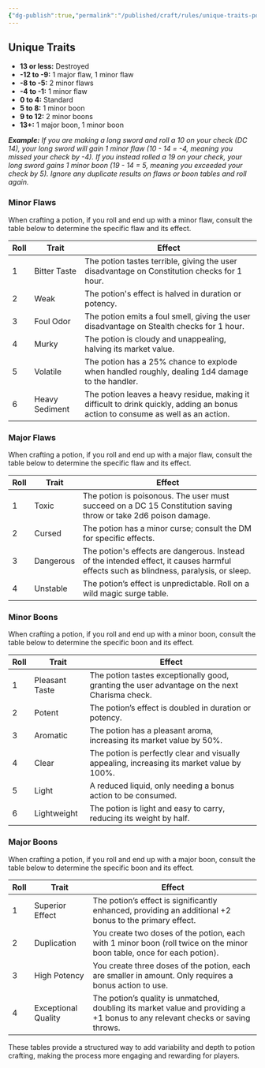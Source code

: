 ```yaml
---
{"dg-publish":true,"permalink":"/published/craft/rules/unique-traits-potions/"}
---
```


## Unique Traits

- **13 or less:** Destroyed
- **-12 to -9:** 1 major flaw, 1 minor flaw
- **-8 to -5:** 2 minor flaws
- **-4 to -1:** 1 minor flaw
- **0 to 4:** Standard
- **5 to 8:** 1 minor boon
- **9 to 12:** 2 minor boons
- **13+:** 1 major boon, 1 minor boon

***Example:** If you are making a long sword and roll a 10 on your check (DC 14), your long sword will gain 1 minor flaw (10 - 14 = -4, meaning you missed your check by -4). If you instead rolled a 19 on your check, your long sword gains 1 minor boon (19 - 14 = 5, meaning you exceeded your check by 5). Ignore any duplicate results on flaws or boon tables and roll again.*

### Minor Flaws

When crafting a potion, if you roll and end up with a minor flaw, consult the table below to determine the specific flaw and its effect.

| Roll | Trait          | Effect                                                                                                                           |
| ---- | -------------- | -------------------------------------------------------------------------------------------------------------------------------- |
| 1    | Bitter Taste   | The potion tastes terrible, giving the user disadvantage on Constitution checks for 1 hour.                                      |
| 2    | Weak           | The potion's effect is halved in duration or potency.                                                                            |
| 3    | Foul Odor      | The potion emits a foul smell, giving the user disadvantage on Stealth checks for 1 hour.                                        |
| 4    | Murky          | The potion is cloudy and unappealing, halving its market value.                                                                  |
| 5    | Volatile       | The potion has a 25% chance to explode when handled roughly, dealing 1d4 damage to the handler.                                  |
| 6    | Heavy Sediment | The potion leaves a heavy residue, making it difficult to drink quickly, adding an bonus action to consume as well as an action. |

### Major Flaws

When crafting a potion, if you roll and end up with a major flaw, consult the table below to determine the specific flaw and its effect.

| Roll | Trait     | Effect                                                                                                                                |
| ---- | --------- | ------------------------------------------------------------------------------------------------------------------------------------- |
| 1    | Toxic     | The potion is poisonous. The user must succeed on a DC 15 Constitution saving throw or take 2d6 poison damage.                        |
| 2    | Cursed    | The potion has a minor curse; consult the DM for specific effects.                                                                    |
| 3    | Dangerous | The potion's effects are dangerous. Instead of the intended effect, it causes harmful effects such as blindness, paralysis, or sleep. |
| 4    | Unstable  | The potion’s effect is unpredictable. Roll on a wild magic surge table.                                                               |

### Minor Boons

When crafting a potion, if you roll and end up with a minor boon, consult the table below to determine the specific boon and its effect.

| Roll | Trait          | Effect                                                                                        |
| ---- | -------------- | --------------------------------------------------------------------------------------------- |
| 1    | Pleasant Taste | The potion tastes exceptionally good, granting the user advantage on the next Charisma check. |
| 2    | Potent         | The potion’s effect is doubled in duration or potency.                                        |
| 3    | Aromatic       | The potion has a pleasant aroma, increasing its market value by 50%.                          |
| 4    | Clear          | The potion is perfectly clear and visually appealing, increasing its market value by 100%.    |
| 5    | Light          | A reduced liquid, only needing a bonus action to be consumed.                                 |
| 6    | Lightweight    | The potion is light and easy to carry, reducing its weight by half.                           |

### Major Boons

When crafting a potion, if you roll and end up with a major boon, consult the table below to determine the specific boon and its effect.

| Roll | Trait               | Effect                                                                                                                         |
| ---- | ------------------- | ------------------------------------------------------------------------------------------------------------------------------ |
| 1    | Superior Effect     | The potion’s effect is significantly enhanced, providing an additional +2 bonus to the primary effect.                         |
| 2    | Duplication         | You create two doses of the potion, each with 1 minor boon (roll twice on the minor boon table, once for each potion).         |
| 3    | High Potency        | You create three doses of the potion, each are smaller in amount. Only requires a bonus action to use.                         |
| 4    | Exceptional Quality | The potion’s quality is unmatched, doubling its market value and providing a +1 bonus to any relevant checks or saving throws. |

These tables provide a structured way to add variability and depth to potion crafting, making the process more engaging and rewarding for players.